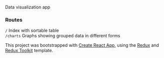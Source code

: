 Data visualization app

### Routes

`/` Index with sortable table <br />
`/charts` Graphs showing grouped data in different forms

This project was bootstrapped with [Create React App](https://github.com/facebook/create-react-app), using the [Redux](https://redux.js.org/) and [Redux Toolkit](https://redux-toolkit.js.org/) template.
